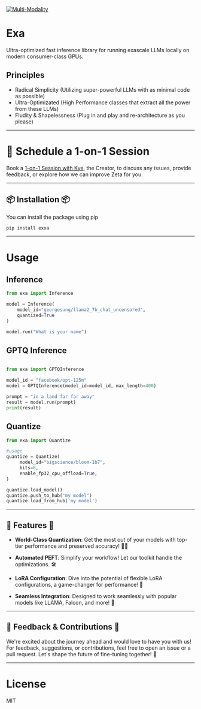 [![Multi-Modality](agorabanner.png)](https://discord.gg/qUtxnK2NMf)

# Exa
Ultra-optimized fast inference library for running exascale LLMs locally on modern consumer-class GPUs.

## Principles
- Radical Simplicity (Utilizing super-powerful LLMs with as minimal code as possible)
- Ultra-Optimizated (High Performance classes that extract all the power from these LLMs)
- Fludity & Shapelessness (Plug in and play and re-architecture as you please)

---

# 🤝 Schedule a 1-on-1 Session
Book a [1-on-1 Session with Kye](https://calendly.com/apacai/agora), the Creator, to discuss any issues, provide feedback, or explore how we can improve Zeta for you.

---

## 📦 Installation 📦
You can install the package using pip

```bash
pip install exxa
```
-----



# Usage

## Inference
```python
from exa import Inference

model = Inference(
    model_id="georgesung/llama2_7b_chat_uncensored",
    quantized=True
)

model.run("What is your name")
```


## GPTQ Inference

```python

from exa import GPTQInference

model_id = "facebook/opt-125m"
model = GPTQInference(model_id=model_id, max_length=400)

prompt = "in a land far far away"
result = model.run(prompt)
print(result)

```

## Quantize

```python
from exa import Quantize

#usage
quantize = Quantize(
     model_id="bigscience/bloom-1b7",
     bits=8,
     enable_fp32_cpu_offload=True,
)

quantize.load_model()
quantize.push_to_hub("my model")
quantize.load_from_hub('my model')


```

-----

## 🎉 Features 🎉

- **World-Class Quantization**: Get the most out of your models with top-tier performance and preserved accuracy! 🏋️‍♂️
  
- **Automated PEFT**: Simplify your workflow! Let our toolkit handle the optimizations. 🛠️

- **LoRA Configuration**: Dive into the potential of flexible LoRA configurations, a game-changer for performance! 🌌

- **Seamless Integration**: Designed to work seamlessly with popular models like LLAMA, Falcon, and more! 🤖

----

## 💌 Feedback & Contributions 💌

We're excited about the journey ahead and would love to have you with us! For feedback, suggestions, or contributions, feel free to open an issue or a pull request. Let's shape the future of fine-tuning together! 🌱

------


# License
MIT



